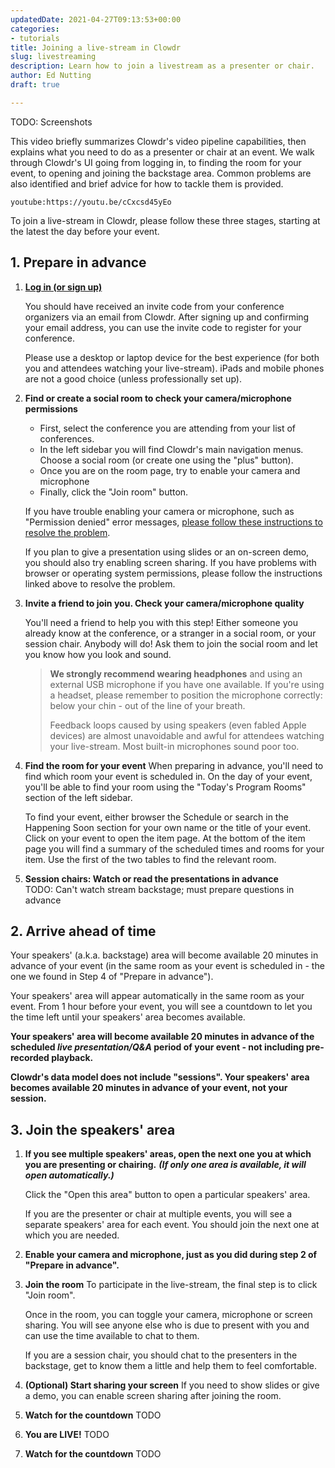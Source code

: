 ```yaml
---
updatedDate: 2021-04-27T09:13:53+00:00
categories:
- tutorials
title: Joining a live-stream in Clowdr
slug: livestreaming
description: Learn how to join a livestream as a presenter or chair.
author: Ed Nutting
draft: true

---
```

TODO: Screenshots

This video briefly summarizes Clowdr's video pipeline capabilities, then explains what you need to do as a presenter or chair at an event. We walk through Clowdr's UI going from logging in, to finding the room for your event, to opening and joining the backstage area. Common problems are also identified and brief advice for how to tackle them is provided.

`youtube:https://youtu.be/cCxcsd45yEo`

To join a live-stream in Clowdr, please follow these three stages, starting at the latest the day before your event.

## 1. Prepare in advance

1. [**Log in (or sign up)**](https://app.clowdr.org)

   You should have received an invite code from your conference organizers via an email from Clowdr. After signing up and confirming your email address, you can use the invite code to register for your conference.

   Please use a desktop or laptop device for the best experience (for both you and attendees watching your live-stream). iPads and mobile phones are not a good choice (unless professionally set up).
2. **Find or create a social room to check your camera/microphone permissions**

   * First, select the conference you are attending from your list of conferences.  
   * In the left sidebar you will find Clowdr's main navigation menus. Choose a social room (or create one using the "plus" button). 
   * Once you are on the room page, try to enable your camera and microphone
   * Finally, click the "Join room" button. 
   
   If you have trouble enabling your camera or microphone, such as "Permission denied" error messages, [please follow these instructions to resolve the problem](TODO "Instructions for fixing camera, microphone and screen sharing permissions").  
     
   If you plan to give a presentation using slides or an on-screen demo, you should also try enabling screen sharing. If you have problems with browser or operating system permissions, please follow the instructions linked above to resolve the problem.
3. **Invite a friend to join you. Check your camera/microphone quality**

   You'll need a friend to help you with this step! Either someone you already know at the conference, or a stranger in a social room, or your session chair. Anybody will do! Ask them to join the social room and let you know how you look and sound.

   > **We strongly recommend wearing headphones** and using an external USB microphone if you have one available. If you're using a headset, please remember to position the microphone correctly: below your chin - out of the line of your breath.
   >
   > Feedback loops caused by using speakers (even fabled Apple devices) are almost unavoidable and awful for attendees watching your live-stream. Most built-in microphones sound poor too.
4. **Find the room for your event**
   When preparing in advance, you'll need to find which room your event is scheduled in. On the day of your event, you'll be able to find your room using the "Today's Program Rooms" section of the left sidebar. 
     
   To find your event, either browser the Schedule or search in the Happening Soon section for your own name or the title of your event. Click on your event to open the item page. At the bottom of the item page you will find a summary of the scheduled times and rooms for your item. Use the first of the two tables to find the relevant room.
5. **Session chairs: Watch or read the presentations in advance**  
   TODO: Can't watch stream backstage; must prepare questions in advance

## 2. Arrive ahead of time

Your speakers' (a.k.a. backstage) area will become available 20 minutes in advance of your event (in the same room as your event is scheduled in - the one we found in Step 4 of "Prepare in advance"). 

Your speakers' area will appear automatically in the same room as your event. From 1 hour before your event, you will see a countdown to let you the time left until your speakers' area becomes available.

**Your speakers' area will become available 20 minutes in advance of the scheduled _live presentation/Q&A_ period of your event - not including pre-recorded playback.** 

**Clowdr's data model does not include "sessions". Your speakers' area becomes available 20 minutes in advance of your event, not your session.**

## 3. Join the speakers' area

1. **If you see multiple speakers' areas, open the next one you at which you are presenting or chairing.**
   **_(If only one area is available, it will open automatically.)_**
     
   Click the "Open this area" button to open a particular speakers' area.
     
   If you are the presenter or chair at multiple events, you will see a separate speakers' area for each event. You should join the next one at which you are needed. 
2. **Enable your camera and microphone, just as you did during step 2 of "Prepare in advance".**
3. **Join the room** 
   To participate in the live-stream, the final step is to click "Join room".
     
   Once in the room, you can toggle your camera, microphone or screen sharing. You will see anyone else who is due to present with you and can use the time available to chat to them.  
     
   If you are a session chair, you should chat to the presenters in the backstage, get to know them a little and help them to feel comfortable.
4. **(Optional) Start sharing your screen**
   If you need to show slides or give a demo, you can enable screen sharing after joining the room.
5. **Watch for the countdown**
   TODO
6. **You are LIVE!**
   TODO
7. **Watch for the countdown**
   TODO